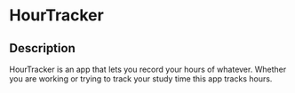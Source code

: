 # HourTracker

## Description
HourTracker is an app that lets you record your hours of whatever. Whether you are working or trying to track your study time this app tracks hours.